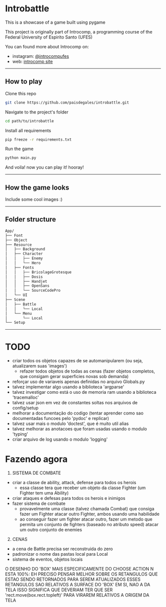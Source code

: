 # Introbattle

This is a showcase of a game built using pygame

This project is originally part of Introcomp, a programming course of the Federal University of Espirito Santo (UFES)

You can found more about Introcomp on:
* instagram: [@introcompufes](https://www.instagram.com/introcompufes/?hl=en)
* web: [introcomp site](https://introcomp.pet.inf.ufes.br/)

---

## How to play

Clone this repo

```bash
git clone https://github.com/paisdegales/introbattle.git
```

Navigate to the project's folder

```bash
cd path/to/introbattle
```

Install all requirements

```bash
pip freeze -r requirements.txt
```

Run the game

```bash
python main.py
```

And voila! now you can play it! hooray!

---

## How the game looks

Include some cool images :)

---

## Folder structure

```bash
App/
├── Font
├── Object
├── Resource
│   ├── Background
│   ├── Character
│   │   ├── Enemy
│   │   └── Hero
│   ├── Fonts
│   │   ├── BricolageGrotesque
│   │   ├── Dosis
│   │   ├── Handjet
│   │   ├── OpenSans
│   │   └── SourceCodePro
│   └── UI
├── Scene
│   ├── Battle
│   │   └── Local
│   └── Menu
│       └── Local
└── Setup
```


---

# TODO

* criar todos os objetos capazes de se automanipularem (ou seja, atualizarem suas 'images')
    * refazer todos objetos de todas as cenas (fazer objetos completos, que consigam gerar superficies novas sob demanda)
* reforçar uso de variaveis apenas definidas no arquivo Globals.py
* talvez implementar algo usando a biblioteca 'argparse'
* talvez investigar como está o uso de memoria ram usando a biblioteca 'tracemalloc'
* talvez usar json em vez de constantes soltas nos arquivos de config/setup
* melhorar a documentação do codigo (tentar aprender como sao documentadas funcoes pelo 'pydoc' e replicar)
* talvez usar mais o modulo 'doctest', que é muito util alias
* talvez melhorar as anotacoes que foram usadas usando o modulo 'typing'
* criar arquivo de log usando o modulo 'logging'

# Fazendo agora
1. SISTEMA DE COMBATE
* criar a classe de ability, attack, defense para todos os herois
    * essa classe tera que receber um objeto da classe Fighter (um Fighter tem uma Ability)
* criar ataques e defesas para todos os herois e inimigos
* fazer sistema de combate
    * provavelmente uma classe (talvez chamada Combat) que consiga fazer um Fighter atacar outro Fighter, ambos usando uma habilidade
    * ao conseguir fazer um fighter atacar outro, fazer um metodo que permita um conjunto de fighters (baseado no atributo speed) atacar um outro conjunto de enemies

2. CENAS
* a cena de Battle precisa ser reconstruida do zero
* padronizar o nome das pastas local para Local
* sistema de eventos, objetos locais


O DESENHO DO 'BOX' MAIS ESPECIFICAMENTE DO CHOOSE ACTION N ESTA 100%:
    EH PRECISO PENSAR MELHOR SOBRE OS RETANGULOS QUE ESTAO SENDO RETORNADOS PARA SEREM ATUALIZADOS
    ESSES RETANGULOS SAO RELATIVOS A SURFACE DO 'BOX' EM SI, NAO A DA TELA
    ISSO SIGNIFICA QUE DEVERIAM TER QUE SER 'rect.move(box.rect.topleft)' PARA VIRAREM RELATIVOS A ORIGEM DA TELA

